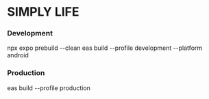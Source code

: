 # SIMPLY LIFE

### Development

npx expo prebuild --clean 
eas build --profile development --platform android

### Production

eas build --profile production


